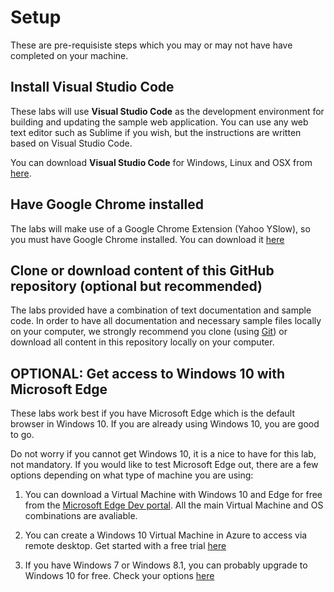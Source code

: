 # Setup

These are pre-requisiste steps which you may or may not have have completed on your machine.

## Install Visual Studio Code
These labs will use **Visual Studio Code** as the development environment for building and updating the sample web application. You can use any web text editor such as Sublime if you wish, but the instructions are written based on Visual Studio Code.

You can download **Visual Studio Code** for Windows, Linux and OSX from [here](https://code.visualstudio.com/).

## Have Google Chrome installed
The labs will make use of a Google Chrome Extension (Yahoo YSlow), so you must have Google Chrome installed. You can download it [here](https://www.google.com/chrome/index.html)

## Clone or download content of this GitHub repository (optional but recommended)
The labs provided have a combination of text documentation and sample code. In order to have all documentation and necessary sample files locally on your computer, we strongly recommend you clone (using [Git](http://git-scm.com/)) or download all content in this repository locally on your computer.

## OPTIONAL: Get access to Windows 10 with Microsoft Edge
These labs work best if you have Microsoft Edge which is the default browser in Windows 10. If you are already using Windows 10, you are good to go.

Do not worry if you cannot get Windows 10, it is a nice to have for this lab, not mandatory. If you would like to test Microsoft Edge out, there are a few options depending on what type of machine you are using:

1. You can download a Virtual Machine with Windows 10 and Edge for free from the [Microsoft Edge Dev portal](https://dev.modern.ie/tools/vms/windows/). All the main Virtual Machine and OS combinations are avaliable.

1. You can create a Windows 10 Virtual Machine in Azure to access via remote desktop. Get started with a free trial [here](https://azure.microsoft.com/en-us/trial/free-trial-virtual-machines/)

1. If you have Windows 7 or Windows 8.1, you can probably upgrade to Windows 10 for free. Check your options [here](http://www.microsoft.com/en-gb/windows/windows-10-upgrade)
